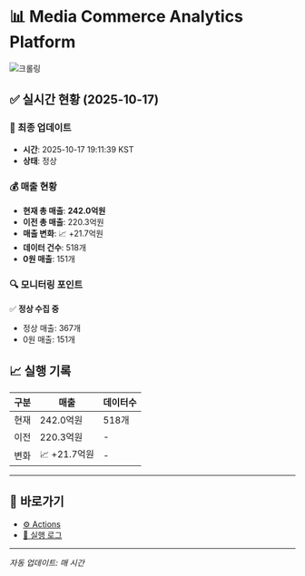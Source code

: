 # 📊 Media Commerce Analytics Platform

![크롤링](https://img.shields.io/badge/크롤링-정상-green)

## ✅ 실시간 현황 (2025-10-17)

### 📍 최종 업데이트
- **시간**: 2025-10-17 19:11:39 KST
- **상태**: 정상

### 💰 매출 현황
- **현재 총 매출**: **242.0억원**
- **이전 총 매출**: 220.3억원
- **매출 변화**: 📈 +21.7억원
- **데이터 건수**: 518개
- **0원 매출**: 151개

### 🔍 모니터링 포인트

✅ **정상 수집 중**
- 정상 매출: 367개
- 0원 매출: 151개


## 📈 실행 기록

| 구분 | 매출 | 데이터수 |
|------|------|----------|
| 현재 | 242.0억원 | 518개 |
| 이전 | 220.3억원 | - |
| 변화 | 📈 +21.7억원 | - |

---

## 🔗 바로가기

- [⚙️ Actions](../../actions)
- [📝 실행 로그](../../actions/workflows/daily_scraping.yml)

---

*자동 업데이트: 매 시간*
